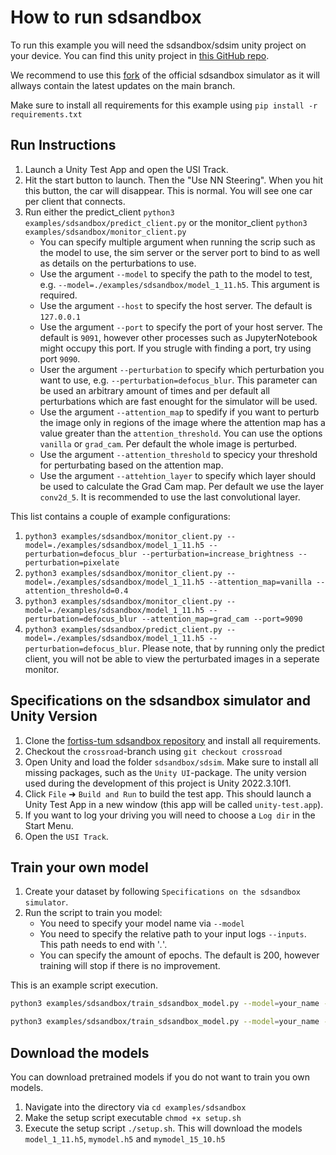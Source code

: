 # How to run sdsandbox

To run this example you will need the sdsandbox/sdsim unity project on your device. You can find this unity project in [this GitHub repo](https://github.com/ast-fortiss-tum/sdsandbox).

We recommend to use this [fork](https://github.com/HannesLeonhard/sdsandbox_perturbations) of the official sdsandbox simulator as it will allways contain the latest updates on the main branch.

Make sure to install all requirements for this example using `pip install -r requirements.txt`

## Run Instructions

1. Launch a Unity Test App and open the USI Track.
2. Hit the start button to launch. Then the "Use NN Steering". When you hit this button, the car will disappear. This is normal. You will see one car per client that connects.
3. Run either the predict_client `python3 examples/sdsandbox/predict_client.py` or the monitor_client `python3 examples/sdsandbox/monitor_client.py`
    - You can specify multiple argument when running the scrip such as the model to use, the sim server or the server port to bind to as well as details on the perturbations to use.
    - Use the argument `--model` to specify the path to the model to test, e.g. `--model=./examples/sdsandbox/model_1_11.h5`. This argument is required.
    - Use the argument `--host` to specify the host server. The default is `127.0.0.1`
    - Use the argument `--port` to specify the port of your host server. The default is `9091`, however other processes such as JupyterNotebook might occupy this port. If you strugle with finding a port, try using port `9090`.
    - User the argument `--perturbation` to specify which perturbation you want to use, e.g. `--perturbation=defocus_blur`. This parameter can be used an arbitrary amount of times and per default all perturbations which are fast enought for the simulator will be used.
    - Use the argument `--attention_map` to spedify if you want to perturb the image only in regions of the image where the attention map has a value greater than the `attention_threshold`. You can use the options `vanilla` or `grad_cam`. Per default the whole image is perturbed.
    - Use the argument `--attention_threshold` to specicy your threshold for perturbating based on the attention map.
    - Use the argument `--attehtion_layer` to specify which layer should be used to calculate the Grad Cam map. Per default we use the layer `conv2d_5`. It is recommended to use the last convolutional layer.

This list contains a couple of example configurations:

1. `python3 examples/sdsandbox/monitor_client.py --model=./examples/sdsandbox/model_1_11.h5 --perturbation=defocus_blur --perturbation=increase_brightness --perturbation=pixelate`
2. `python3 examples/sdsandbox/monitor_client.py --model=./examples/sdsandbox/model_1_11.h5 --attention_map=vanilla --attention_threshold=0.4`
3. `python3 examples/sdsandbox/monitor_client.py --model=./examples/sdsandbox/model_1_11.h5 --perturbation=defocus_blur --attention_map=grad_cam --port=9090`
4. `python3 examples/sdsandbox/predict_client.py --model=./examples/sdsandbox/model_1_11.h5 --perturbation=defocus_blur`. Please note, that by running only the predict client, you will not be able to view the perturbated images in a seperate monitor.

## Specifications on the sdsandbox simulator and Unity Version

1. Clone the [fortiss-tum sdsandbox repository](https://github.com/ast-fortiss-tum/sdsandbox) and install all requirements.
2. Checkout the `crossroad`-branch using `git checkout crossroad`
3. Open Unity and load the folder `sdsandbox/sdsim`. Make sure to install all missing packages, such as the `Unity UI`-package. The unity version used during the development of this project is Unity 2022.3.10f1.
4. Click `File` ➜ `Build and Run` to build the test app. This should launch a Unity Test App in a new window (this app will be called `unity-test.app`).
5. If you want to log your driving you will need to choose a `Log dir` in the Start Menu.
6. Open the `USI Track`.

## Train your own model

1. Create your dataset by following `Specifications on the sdsandbox simulator`.
2. Run the script to train you model:
    - You need to specify your model name via `--model`
    - You need to specify the relative path to your input logs `--inputs`. This path needs to end with '*.*'.
    - You can specify the amount of epochs. The default is 200, however training will stop if there is no improvement.

This is an example script execution.

```bash
python3 examples/sdsandbox/train_sdsandbox_model.py --model=your_name --epochs=200 --inputs=../relative/path/to/your/inputs/*.*

python3 examples/sdsandbox/train_sdsandbox_model.py --model=your_name --epochs=200 --inputs="./../../../../Desktop/dataset_1.11./*.*"
```

## Download the models

You can download pretrained models if you do not want to train you own models.

1) Navigate into the directory via `cd examples/sdsandbox`
2) Make the setup script executable `chmod +x setup.sh`
3) Execute the setup script `./setup.sh`. This will download the models `model_1_11.h5`, `mymodel.h5` and `mymodel_15_10.h5`
